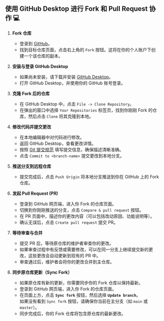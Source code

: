 ## 使用 GitHub Desktop 进行 Fork 和 Pull Request 协作 💻

1. **Fork 仓库**  
   - 登录到 [GitHub](https://github.com/)。  
   - 找到目标仓库页面，点击右上角的 `Fork` 按钮。这将在你的个人账户下创建一个该仓库的副本。

2. **安装与登录 GitHub Desktop**  
   - 如果尚未安装，请下载并安装 [GitHub Desktop](https://desktop.github.com/)。  
   - 打开 GitHub Desktop，并使用你的 GitHub 账号登录。

3. **克隆 Fork 后的仓库**  
   - 在 GitHub Desktop 中，点击 `File -> Clone Repository`。  
   - 在弹出的窗口中选择 `Your Repositories` 标签页，找到你刚刚 Fork 的仓库，然后点击 `Clone` 将其克隆到本地。

4. **修改代码并提交更改**  
   - 在本地编辑器中对代码进行修改。  
   - 返回 GitHub Desktop，查看更改详情。  
   - 按照 [Git 提交规范](/资料/手册图片/提交规范.png) 填写提交信息，确保描述清晰准确。  
   - 点击 `Commit to <branch-name>` 提交更改到本地分支。

5. **推送分支到远程仓库**  
   - 提交完成后，点击 `Push Origin` 将本地分支推送到你在 GitHub 上的 Fork 仓库。

6. **发起 Pull Request (PR)**  
   - 登录到 GitHub 网页端，进入你 Fork 的仓库页面。  
   - 切换到你刚刚推送的分支，点击 `Compare & pull request` 按钮。  
   - 在 PR 页面中，描述你的更改内容（可以包括改动原因、功能说明等）。  
   - 确认无误后，点击 `Create pull request` 提交 PR。  

7. **等待审查与合并**  
   - 提交 PR 后，等待原仓库的维护者审查你的更改。  
   - 如果审查过程中有反馈或需要修改，可以在同一分支上继续提交新的更改，这些更改会自动更新到现有的 PR 中。  
   - 审查通过后，维护者会将你的更改合并到主仓库。
  
8. **同步原仓库更新（Sync Fork）**  
   - 如果原仓库有新的更新，你需要同步你的 Fork 仓库以保持最新。  
   - 登录到 GitHub 网页端，进入你 Fork 的仓库页面。  
   - 在页面上方，点击 **`Sync fork`** 按钮，然后选择 **`Update branch`**。  
     如果没有看到 `Sync fork` 按钮，请确保你当前在主分支（如 `main` 或 `master`）。  
   - 同步完成后，你的 Fork 仓库将包含原仓库的最新更改。
